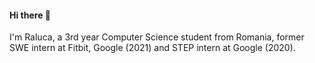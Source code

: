 #### Hi there 👋
 I'm Raluca, a 3rd year Computer Science student from Romania, former SWE intern at Fitbit, Google (2021) and STEP intern at Google (2020).
 
<!--
**ralucatudor/ralucatudor** is a ✨ _special_ ✨ repository because its `README.md` (this file) appears on your GitHub profile.

Here are some ideas to get you started:

- 🔭 I’m currently working on ...
- 🌱 I’m currently learning ...
- 👯 I’m looking to collaborate on ...
- 🤔 I’m looking for help with ...
- 💬 Ask me about ...
- 📫 How to reach me: ...
- 😄 Pronouns: ...
- ⚡ Fun fact: ...
-->
